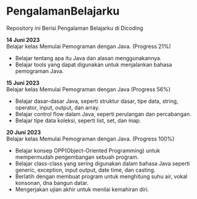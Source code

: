 # PengalamanBelajarku
Repository ini Berisi Pengalaman Belajarku di Dicoding

**14 Juni 2023**  
Belajar kelas Memulai Pemograman dengan Java. (Progress 21%)
  * Belajar tentang apa itu Java dan alasan menggunakannya.
  * Belajar tools yang dapat digunakan untuk menjalankan bahasa pemograman Java.

**15 Juni 2023**  
Belajar kelas Memulai Pemograman dengan Java (Progress 56%)
 * Belajar dasar-dasar Java, seperti struktur dasar, tipe data, string, operator, input, output, dan array.
 * Belajar control flow dalam Java, seperti perulangan dan percabangan.
 * Belajar tipe data koleksi, seperti list, set, dan map.

**20 Juni 2023**  
Belajar kelas Memulai Pemograman dengan Java. (Progress 100%)
 * Belajar konsep OPP(Object-Oriented Programming) untuk mempermudah pengembangan sebuah program.
 * Belajar class-class yang sering digunakan dalam bahasa Java seperti generic, exception, input output, date time, dan casting.
 * Berlatih dengan membuat program untuk menghitung suhu air, vokal konsonan, dna bangun datar.
 * Mengerjakan ujian akhir untuk menilai kemahiran diri.
